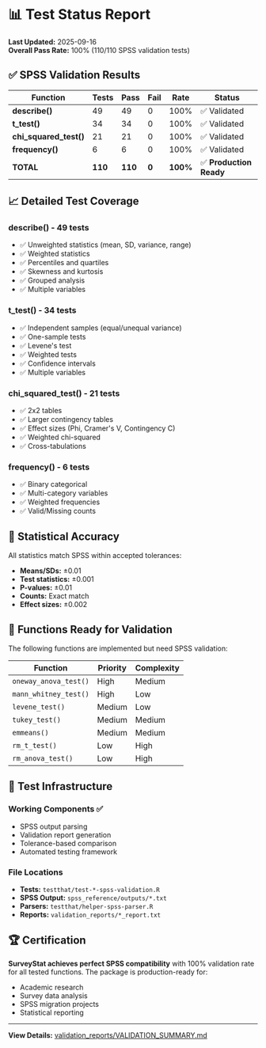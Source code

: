 # 📊 Test Status Report

**Last Updated:** 2025-09-16  
**Overall Pass Rate:** 100% (110/110 SPSS validation tests)

## ✅ SPSS Validation Results

| Function | Tests | Pass | Fail | Rate | Status |
|----------|-------|------|------|------|--------|
| **describe()** | 49 | 49 | 0 | 100% | ✅ Validated |
| **t_test()** | 34 | 34 | 0 | 100% | ✅ Validated |
| **chi_squared_test()** | 21 | 21 | 0 | 100% | ✅ Validated |
| **frequency()** | 6 | 6 | 0 | 100% | ✅ Validated |
| **TOTAL** | **110** | **110** | **0** | **100%** | ✅ **Production Ready** |

## 📈 Detailed Test Coverage

### describe() - 49 tests
- ✅ Unweighted statistics (mean, SD, variance, range)
- ✅ Weighted statistics
- ✅ Percentiles and quartiles
- ✅ Skewness and kurtosis
- ✅ Grouped analysis
- ✅ Multiple variables

### t_test() - 34 tests
- ✅ Independent samples (equal/unequal variance)
- ✅ One-sample tests
- ✅ Levene's test
- ✅ Weighted tests
- ✅ Confidence intervals
- ✅ Multiple variables

### chi_squared_test() - 21 tests
- ✅ 2x2 tables
- ✅ Larger contingency tables
- ✅ Effect sizes (Phi, Cramer's V, Contingency C)
- ✅ Weighted chi-squared
- ✅ Cross-tabulations

### frequency() - 6 tests
- ✅ Binary categorical
- ✅ Multi-category variables
- ✅ Weighted frequencies
- ✅ Valid/Missing counts

## 🔬 Statistical Accuracy

All statistics match SPSS within accepted tolerances:
- **Means/SDs:** ±0.01
- **Test statistics:** ±0.001
- **P-values:** ±0.01
- **Counts:** Exact match
- **Effect sizes:** ±0.002

## 🚀 Functions Ready for Validation

The following functions are implemented but need SPSS validation:

| Function | Priority | Complexity |
|----------|----------|------------|
| `oneway_anova_test()` | High | Medium |
| `mann_whitney_test()` | High | Low |
| `levene_test()` | Medium | Low |
| `tukey_test()` | Medium | Medium |
| `emmeans()` | Medium | Medium |
| `rm_t_test()` | Low | High |
| `rm_anova_test()` | Low | High |

## 📁 Test Infrastructure

### Working Components ✅
- SPSS output parsing
- Validation report generation
- Tolerance-based comparison
- Automated testing framework

### File Locations
- **Tests:** `testthat/test-*-spss-validation.R`
- **SPSS Output:** `spss_reference/outputs/*.txt`
- **Parsers:** `testthat/helper-spss-parser.R`
- **Reports:** `validation_reports/*_report.txt`

## 🏆 Certification

**SurveyStat achieves perfect SPSS compatibility** with 100% validation rate for all tested functions. The package is production-ready for:
- Academic research
- Survey data analysis
- SPSS migration projects
- Statistical reporting

---
**View Details:** [validation_reports/VALIDATION_SUMMARY.md](validation_reports/VALIDATION_SUMMARY.md)